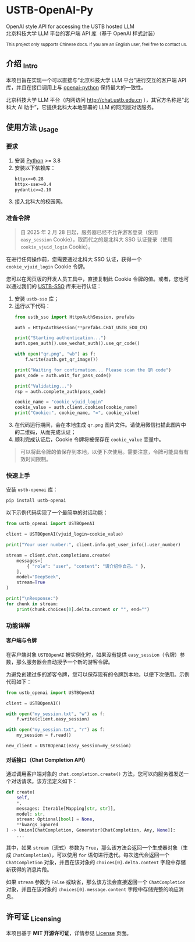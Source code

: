 USTB-OpenAI-Py
==========
OpenAI style API for accessing the USTB hosted LLM  
北京科技大学 LLM 平台的客户端 API 库（基于 OpenAI 样式封装）

<sup> This project only supports Chinese docs. If you are an English user, feel free to contact us. </sup>

## 介绍 <sub>Intro</sub>

本项目旨在实现一个可以直接与“北京科技大学 LLM 平台”进行交互的客户端 API 库，并且在接口调用上与 [openai-python](https://github.com/openai/openai-python) 保持最大的一致性。

北京科技大学 LLM 平台（内网访问 http://chat.ustb.edu.cn ），其官方名称是“北科大 AI 助手”，它提供北科大本地部署的 LLM 的网页版对话服务。

## 使用方法 <sub>Usage</sub>

### 要求

1. 安装 [Python](https://www.python.org) >= 3.8
2. 安装以下依赖库：
   ```txt
   httpx>=0.28
   httpx-sse>=0.4
   pydantic>=2.10
   ```
3. 接入北科大的校园网。

### 准备令牌

> 自 2025 年 2 月 28 日起，服务器已经不允许游客登录（使用 `easy_session` Cookie），取而代之的是北科大 SSO 认证登录（使用 `cookie_vjuid_login` Cookie）。

在进行任何操作前，您需要通过北科大 SSO 认证，获得一个 `cookie_vjuid_login` Cookie 令牌。

您可以在网页版的开发人员工具中，直接复制此 Cookie 令牌的值。或者，您也可以通过我们的 [USTB-SSO](https://github.com/isHarryh/USTB-SSO) 库来进行认证：

1. 安装 `ustb-sso` 库；
2. 运行以下代码：
   ```python
   from ustb_sso import HttpxAuthSession, prefabs

   auth = HttpxAuthSession(**prefabs.CHAT_USTB_EDU_CN)

   print("Starting authentication...")
   auth.open_auth().use_wechat_auth().use_qr_code()

   with open("qr.png", "wb") as f:
       f.write(auth.get_qr_image())

   print("Waiting for confirmation... Please scan the QR code")
   pass_code = auth.wait_for_pass_code()

   print("Validating...")
   rsp = auth.complete_auth(pass_code)

   cookie_name = "cookie_vjuid_login"
   cookie_value = auth.client.cookies[cookie_name]
   print("Cookie:", cookie_name, "=", cookie_value)
   ```
 3. 在代码运行期间，会在本地生成 `qr.png` 图片文件。请使用微信扫描此图片中的二维码，从而完成认证；
 4. 顺利完成认证后，Cookie 令牌将被保存在 `cookie_value` 变量中。

> 可以将此令牌的值保存到本地，以便下次使用。需要注意，令牌可能具有有效时间限制。

### 快速上手

安装 `ustb-openai` 库：

```bash
pip install ustb-openai
```

以下示例代码实现了一个最简单的对话功能：

```python
from ustb_openai import USTBOpenAI

client = USTBOpenAI(vjuid_login=cookie_value)

print("Your user number:", client.info.get_user_info().user_number)

stream = client.chat.completions.create(
    messages=[
        { "role": "user", "content": "请介绍你自己。" },
    ],
    model="DeepSeek",
    stream=True
)

print("\nResponse:")
for chunk in stream:
    print(chunk.choices[0].delta.content or "", end="")
```

### 功能详解

#### 客户端与令牌

在客户端对象 `USTBOpenAI` 被实例化时，如果没有提供 `easy_session`（令牌）参数，那么服务器会自动授予一个新的游客令牌。

为避免创建过多的游客令牌，您可以保存现有的令牌到本地，以便下次使用。示例代码如下：

```python
from ustb_openai import USTBOpenAI

client = USTBOpenAI()

with open("my_session.txt", "w") as f:
    f.write(client.easy_session)

with open("my_session.txt", "r") as f:
    my_session = f.read()

new_client = USTBOpenAI(easy_session=my_session)
```

#### 对话接口（Chat Completion API）

通过调用客户端对象的 `chat.completion.create()` 方法，您可以向服务器发送一个对话请求。该方法定义如下：

```python
def create(
    self,
    *,
    messages: Iterable[Mapping[str, str]],
    model: str,
    stream: Optional[bool] = None,
    **kwargs_ignored
) -> Union[ChatCompletion, Generator[ChatCompletion, Any, None]]:
    ...
```

其中，如果 `stream`（流式）参数为 `True`，那么该方法会返回一个生成器对象（生成 `ChatCompletion`），可以使用 `for` 语句进行迭代。每次迭代会返回一个 `ChatCompletion` 对象，并且在该对象的 `choices[0].delta.content` 字段中存储新获得的消息片段。

如果 `stream` 参数为 `False` 或缺省，那么该方法会直接返回一个 `ChatCompletion` 对象，并且在该对象的 `choices[0].message.content` 字段中存储完整的响应消息。

## 许可证 <sub>Licensing</sub>

本项目基于 **MIT 开源许可证**，详情参见 [License](https://github.com/isHarryh/USTB-OpenAI-Py/blob/main/LICENSE) 页面。
